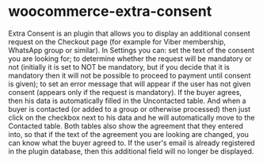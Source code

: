 # woocommerce-extra-consent
Extra Consent is an plugin that allows you to display an additional consent request on the Checkout page (for example for Viber membership, WhatsApp group or similar).
In Settings you can: set the text of the consent you are looking for; to determine whether the request will be mandatory or not (initially it is set to NOT be mandatory, but if you decide that it is mandatory then it will not be possible to proceed to payment until consent is given); to set an error message that will appear if the user has not given consent (appears only if the request is mandatory).
If the buyer agrees, then his data is automatically filled in the Uncontacted table. And when a buyer is contacted (or added to a group or otherwise processed) then just click on the checkbox next to his data and he will automatically move to the Contacted table.
Both tables also show the agreement that they entered into, so that if the text of the agreement you are looking are changed, you can know what the buyer agreed to.
If the user's email is already registered in the plugin database, then this additional field will no longer be displayed.
